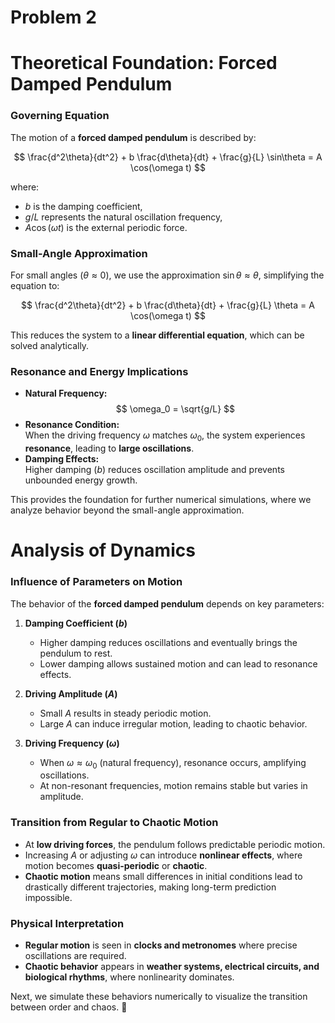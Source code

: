 # Problem 2
# Theoretical Foundation: Forced Damped Pendulum

### Governing Equation

The motion of a **forced damped pendulum** is described by:

$$
\frac{d^2\theta}{dt^2} + b \frac{d\theta}{dt} + \frac{g}{L} \sin\theta = A \cos(\omega t)
$$

where:
- $b$ is the damping coefficient,
- $g/L$ represents the natural oscillation frequency,
- $A \cos(\omega t)$ is the external periodic force.

### Small-Angle Approximation

For small angles ($\theta \approx 0$), we use the approximation $\sin\theta \approx \theta$, simplifying the equation to:

$$
\frac{d^2\theta}{dt^2} + b \frac{d\theta}{dt} + \frac{g}{L} \theta = A \cos(\omega t)
$$

This reduces the system to a **linear differential equation**, which can be solved analytically.

### Resonance and Energy Implications

- **Natural Frequency:**  
  $$
  \omega_0 = \sqrt{g/L}
  $$
- **Resonance Condition:**  
  When the driving frequency $\omega$ matches $\omega_0$, the system experiences **resonance**, leading to **large oscillations**.
- **Damping Effects:**  
  Higher damping ($b$) reduces oscillation amplitude and prevents unbounded energy growth.

This provides the foundation for further numerical simulations, where we analyze behavior beyond the small-angle approximation.




# Analysis of Dynamics

### Influence of Parameters on Motion

The behavior of the **forced damped pendulum** depends on key parameters:

1. **Damping Coefficient ($b$)**  
   - Higher damping reduces oscillations and eventually brings the pendulum to rest.  
   - Lower damping allows sustained motion and can lead to resonance effects.  

2. **Driving Amplitude ($A$)**  
   - Small $A$ results in steady periodic motion.  
   - Large $A$ can induce irregular motion, leading to chaotic behavior.  

3. **Driving Frequency ($\omega$)**  
   - When $\omega \approx \omega_0$ (natural frequency), resonance occurs, amplifying oscillations.  
   - At non-resonant frequencies, motion remains stable but varies in amplitude.  

### Transition from Regular to Chaotic Motion

- At **low driving forces**, the pendulum follows predictable periodic motion.  
- Increasing $A$ or adjusting $\omega$ can introduce **nonlinear effects**, where motion becomes **quasi-periodic** or **chaotic**.  
- **Chaotic motion** means small differences in initial conditions lead to drastically different trajectories, making long-term prediction impossible.  

### **Physical Interpretation**
- **Regular motion** is seen in **clocks and metronomes** where precise oscillations are required.  
- **Chaotic behavior** appears in **weather systems, electrical circuits, and biological rhythms**, where nonlinearity dominates.  

Next, we simulate these behaviors numerically to visualize the transition between order and chaos. 🚀
